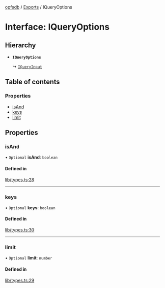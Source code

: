 [opfsdb](../README.md) / [Exports](../modules.md) / IQueryOptions

# Interface: IQueryOptions

## Hierarchy

- **`IQueryOptions`**

  ↳ [`IQueryInput`](IQueryInput.md)

## Table of contents

### Properties

- [isAnd](IQueryOptions.md#isand)
- [keys](IQueryOptions.md#keys)
- [limit](IQueryOptions.md#limit)

## Properties

### isAnd

• `Optional` **isAnd**: `boolean`

#### Defined in

[lib/types.ts:28](https://github.com/sliterok/opfsdb/blob/bc134c9/lib/types.ts#L28)

___

### keys

• `Optional` **keys**: `boolean`

#### Defined in

[lib/types.ts:30](https://github.com/sliterok/opfsdb/blob/bc134c9/lib/types.ts#L30)

___

### limit

• `Optional` **limit**: `number`

#### Defined in

[lib/types.ts:29](https://github.com/sliterok/opfsdb/blob/bc134c9/lib/types.ts#L29)
